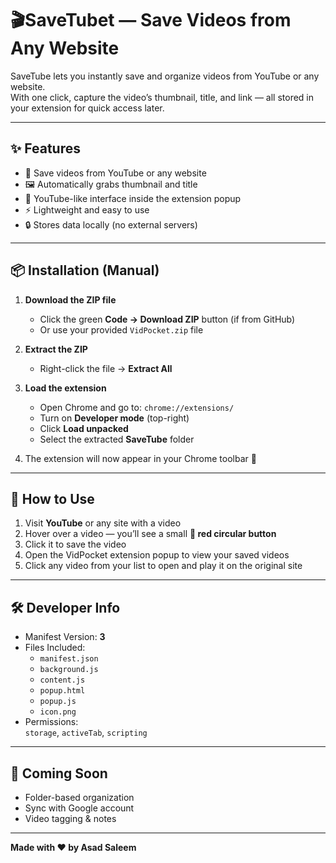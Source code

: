 # 🎬SaveTubet — Save Videos from Any Website

SaveTube lets you instantly save and organize videos from YouTube or any website.  
With one click, capture the video’s thumbnail, title, and link — all stored in your extension for quick access later.

---

## ✨ Features

- 💾 Save videos from YouTube or any website
- 🖼️ Automatically grabs thumbnail and title
- 🎥 YouTube-like interface inside the extension popup
- ⚡ Lightweight and easy to use
- 🔒 Stores data locally (no external servers)

---

## 📦 Installation (Manual)

1. **Download the ZIP file**
   - Click the green **Code → Download ZIP** button (if from GitHub)  
   - Or use your provided `VidPocket.zip` file

2. **Extract the ZIP**
   - Right-click the file → **Extract All**

3. **Load the extension**
   - Open Chrome and go to: `chrome://extensions/`
   - Turn on **Developer mode** (top-right)
   - Click **Load unpacked**
   - Select the extracted **SaveTube** folder

4. The extension will now appear in your Chrome toolbar 🎉

---

## 🧭 How to Use

1. Visit **YouTube** or any site with a video  
2. Hover over a video — you’ll see a small **💾 red circular button**  
3. Click it to save the video  
4. Open the VidPocket extension popup to view your saved videos  
5. Click any video from your list to open and play it on the original site

---

## 🛠️ Developer Info

- Manifest Version: **3**
- Files Included:
  - `manifest.json`
  - `background.js`
  - `content.js`
  - `popup.html`
  - `popup.js`
  - `icon.png`
- Permissions:  
  `storage`, `activeTab`, `scripting`

---

## 📢 Coming Soon
- Folder-based organization  
- Sync with Google account  
- Video tagging & notes

---

**Made with ❤️ by Asad Saleem**
